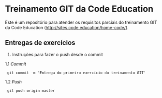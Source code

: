 Treinamento GIT da Code Education
=================

Este é um repositório para atender os requisitos parciais do treinamento GIT da Code Education (http://sites.code.education/home-code/).

Entregas de exercícios
-----

1. Instruções para fazer o push desde o commit

1.1 _Commit_

` git commit -m 'Entrega do primeiro exercício do treinamento GIT'`

1.2 _Push_

` git push origin master`